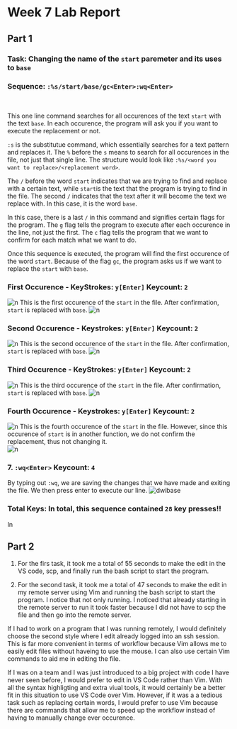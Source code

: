# Week 7 Lab Report

## <b>Part 1</b>

### Task: Changing the name of the `start` paremeter and its uses to `base`

### Sequence: `:%s/start/base/gc<Enter>:wq<Enter>`
<p>&nbsp;</p>

This one line command searches for all occurences of the text `start` with the text `base`. In each occurence, the program will ask you if you want to execute the replacement or not.

`:s` is the substitutue command, which essentially searches for a text pattern and replaces it. The `%` before the `s` means to search for all occurences in the file, not just that single line. The structure would look like `:%s/<word you want to replace>/<replacement word>`.

The `/` before the word `start` indicates that we are trying to find and replace with a certain text, while `start`is the text that the program is trying to find in the file. The second `/` indicates that the text after it will become the text we replace with. In this case, it is the word `base`. 

In this case, there is a last `/` in this command and signifies certain flags for the program. The `g` flag tells the program to execute after each occurence in the line, not just the first. The `c` flag tells the program that we want to confirm for each match what we want to do. 

Once this sequence is executed, the program will find the first occurence of the word `start`. Because of the flag `gc`, the program asks us if we want to replace the `start` with `base`.
### First Occurence - KeyStrokes: `y[Enter]` Keycount: `2`
 ![n](week-7-screenshots/yn1.jpg)
 This is the first occurence of the `start` in the file. After confirmation, `start` is replaced with `base`. 
![n](week-7-screenshots/base1.jpg)

### Second Occurence - Keystrokes: `y[Enter]` Keycount: `2`
![n](week-7-screenshots/yn2.jpg) 
 This is the second occurence of the `start` in the file. After confirmation, `start` is replaced with `base`. 
![n](week-7-screenshots/base2.jpg)

### Third Occurence - KeyStrokes: `y[Enter]` Keycount: `2`
![n](week-7-screenshots/yn3.jpg)
 This is the third occurence of the `start` in the file. After confirmation, `start` is replaced with `base`. 
![n](week-7-screenshots/base4.jpg)

### Fourth Occurence - Keystrokes: `y[Enter]` Keycount: `2`
![n](week-7-screenshots/yn4.jpg)
 This is the fourth occurence of the `start` in the file. However, since this occurence of `start` is in another function, we do not confirm the replacement, thus not changing it.  
![n](week-7-screenshots/base3.jpg)


### 7. `:wq<Enter>` Keycount: `4`
By typing out `:wq`, we are saving the changes that we have made and exiting the file. We then press enter to execute our line. 
![dwibase](week-7-screenshots/wq.jpg)

### Total Keys: In total, this sequence contained `28` key presses!!
In 

## Part 2 

1. For the firs task, it took me a total of 55 seconds to make the edit in the VS code, scp, and finally run the bash script to start the program. 

2. For the second task, it took me a total of 47 seconds to make the edit in my remote server using Vim and running the bash script to start the program. I notice that not only running. I noticed that already starting in the remote server to run it took faster because I did not have to scp the file and then go into the remote server. 

If I had to work on a program that I was running remotely, I would definitely choose the second style where I edit already logged into an ssh session. This is far more convenient in terms of workflow because Vim allows me to easily edit files without haveing to use the mouse. I can also use certain Vim commands to aid me in editing the file.

If I was on a team and I was just introduced to a big project with code I have never seen before, I would prefer to edit in VS Code rather than Vim. With all the syntax highligting and extra viual tools, it would certainly be a better fit in this situation to use VS Code over Vim. However, if it was a a tedious task such as replacing certain words, I would prefer to use Vim because there are commands that allow me to speed up the workflow instead of having to manually change ever occurence. 










